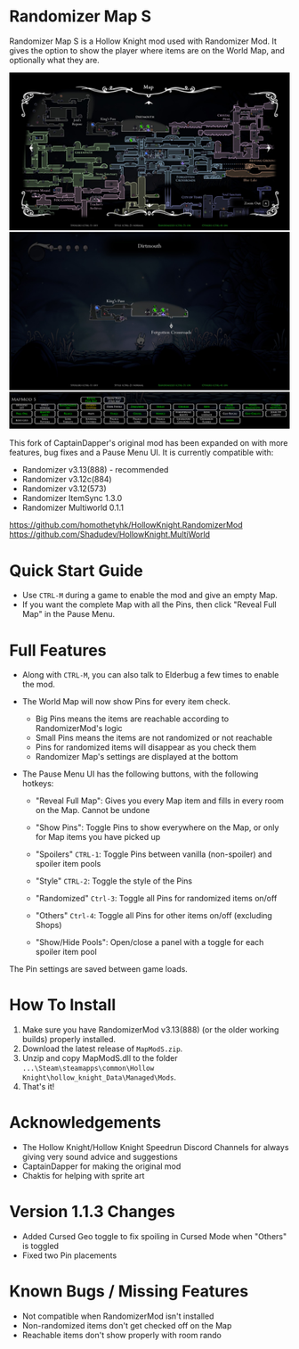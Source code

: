 # Randomizer Map S
Randomizer Map S is a Hollow Knight mod used with Randomizer Mod. It gives the option to show the player where items are on the World Map, and optionally what they are.

![Example Screenshot](./readmeAssets/worldmap.jpg)
![Example Screenshot](./readmeAssets/quickmap.jpg)
![Example Screenshot](./readmeAssets/GUI.PNG)

This fork of CaptainDapper's original mod has been expanded on with more features, bug fixes and a Pause Menu UI. It is currently compatible with:
- Randomizer v3.13(888) - recommended
- Randomizer v3.12c(884)
- Randomizer v3.12(573)
- Randomizer ItemSync 1.3.0
- Randomizer Multiworld 0.1.1

https://github.com/homothetyhk/HollowKnight.RandomizerMod
https://github.com/Shadudev/HollowKnight.MultiWorld

# Quick Start Guide
- Use `CTRL-M` during a game to enable the mod and give an empty Map.
- If you want the complete Map with all the Pins, then click "Reveal Full Map" in the Pause Menu.

# Full Features
- Along with `CTRL-M`, you can also talk to Elderbug a few times to enable the mod.

- The World Map will now show Pins for every item check.
    - Big Pins means the items are reachable according to RandomizerMod's logic
    - Small Pins means the items are not randomized or not reachable
    - Pins for randomized items will disappear as you check them
    - Randomizer Map's settings are displayed at the bottom

- The Pause Menu UI has the following buttons, with the following hotkeys:
    - "Reveal Full Map": Gives you every Map item and fills in every room on the Map. Cannot be undone
    - "Show Pins": Toggle Pins to show everywhere on the Map, or only for Map items you have picked up

    - "Spoilers" `CTRL-1`: Toggle Pins between vanilla (non-spoiler) and spoiler item pools
    - "Style" `CTRL-2`: Toggle the style of the Pins
    - "Randomized" `Ctrl-3`: Toggle all Pins for randomized items on/off
    - "Others" `Ctrl-4`: Toggle all Pins for other items on/off (excluding Shops)

    - "Show/Hide Pools": Open/close a panel with a toggle for each spoiler item pool

The Pin settings are saved between game loads.

# How To Install
1. Make sure you have RandomizerMod v3.13(888) (or the older working builds) properly installed.
2. Download the latest release of `MapModS.zip`.
3. Unzip and copy MapModS.dll to the folder `...\Steam\steamapps\common\Hollow Knight\hollow_knight_Data\Managed\Mods`.
4. That's it!

# Acknowledgements
- The Hollow Knight/Hollow Knight Speedrun Discord Channels for always giving very sound advice and suggestions
- CaptainDapper for making the original mod
- Chaktis for helping with sprite art

# Version 1.1.3 Changes
- Added Cursed Geo toggle to fix spoiling in Cursed Mode when "Others" is toggled
- Fixed two Pin placements

# Known Bugs / Missing Features
- Not compatible when RandomizerMod isn't installed
- Non-randomized items don't get checked off on the Map
- Reachable items don't show properly with room rando

